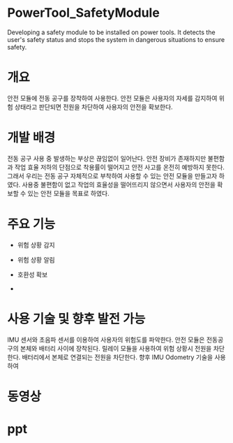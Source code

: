 # PowerTool_SafetyModule
Developing a safety module to be installed on power tools. It detects the user's safety status and stops the system in dangerous situations to ensure safety.

# 개요
안전 모듈에 전동 공구를 장착하여 사용한다. 안전 모듈은 사용자의 자세를 감지하여 위험 상태라고 판단되면 전원을 차단하여 사용자의 안전을 확보한다.

# 개발 배경
전동 공구 사용 중 발생하는 부상은 끊임없이 일어난다. 안전 장비가 존재하지만 불편함과 작업 효율 저하의 단점으로 착용률이 떨어지고 안전 사고를 온전히 예방하지 못한다. 그래서 우리는 전동 공구 자체적으로 부착하여 사용할 수 있는 안전 모듈을 만들고자 하였다. 사용중 불편함이 없고 작업의 효율성을 떨어뜨리지 않으면서 사용자의 안전을 확보할 수 있는 안전 모듈을 목표로 하였다.

# 주요 기능
- 위험 상황 감지

- 위험 상황 알림

- 호환성 확보

- 

# 사용 기술 및 향후 발전 가능
IMU 센서와 초음파 센서를 이용하여 사용자의 위험도를 파악한다. 안전 모듈은 전동공구의 본체와 배터리 사이에 장착된다. 릴레이 모듈을 사용하여 위험 상황시 전원을 차단한다. 배터리에서 본체로 연결되는 전원을 차단한다.
향후 IMU Odometry 기술을 사용하여 

# 동영상

# ppt
